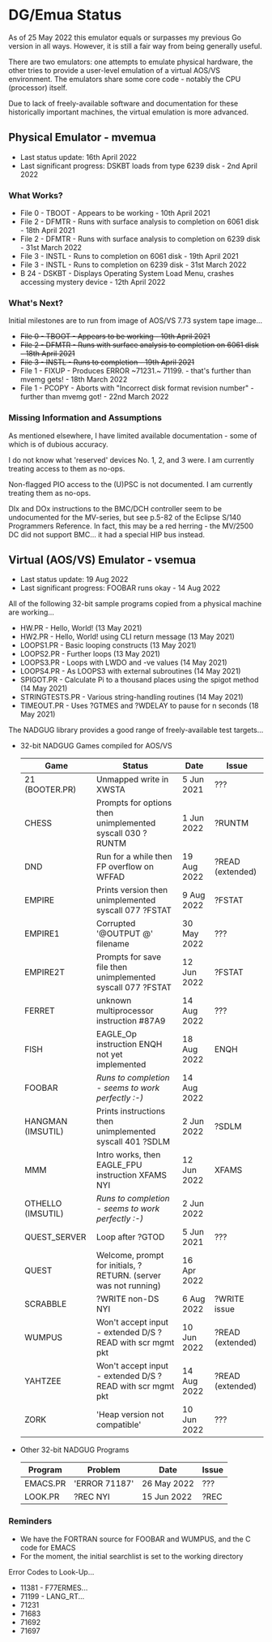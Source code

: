 # DG/Emua Status

As of 25 May 2022 this emulator equals or surpasses my previous Go version in all ways.
However, it is still a fair way from being generally useful.

There are two emulators: one attempts to emulate physical hardware, the other tries to
provide a user-level emulation of a virtual AOS/VS environment.  The emulators share
some core code - notably the CPU (processor) itself.

Due to lack of freely-available software and documentation for these historically
important machines, the virtual emulation is more advanced.

## Physical Emulator - mvemua

* Last status update: 16th April 2022
* Last significant progress: DSKBT loads from type 6239 disk - 2nd April 2022

### What Works?
* File 0 - TBOOT - Appears to be working - 10th April 2021
* File 2 - DFMTR - Runs with surface analysis to completion on 6061 disk - 18th April 2021
* File 2 - DFMTR - Runs with surface analysis to completion on 6239 disk - 31st March 2022
* File 3 - INSTL - Runs to completion on 6061 disk - 19th April 2021
* File 3 - INSTL - Runs to completion on 6239 disk - 31st March 2022
* B 24   - DSKBT - Displays Operating System Load Menu, crashes accessing mystery device - 12th April 2022
  
### What's Next?
Initial milestones are to run from image of AOS/VS 7.73 system tape image...
* ~~File 0 - TBOOT - Appears to be working - 10th April 2021~~
* ~~File 2 - DFMTR - Runs with surface analysis to completion on 6061 disk - 18th April 2021~~
* ~~File 3 - INSTL - Runs to completion - 19th April 2021~~
* File 1 - FIXUP - Produces ERROR ~71231.~ 71199. - that's further than mvemg gets! - 18th March 2022
* File 1 - PCOPY - Aborts with "Incorrect disk format revision number" - further than mvemg got! - 22nd March 2022

### Missing Information and Assumptions
As mentioned elsewhere, I have limited available documentation - some of which is of dubious accuracy.

I do not know what 'reserved' devices No. 1, 2, and 3 were.  I am currently treating access to them as no-ops.

Non-flagged PIO access to the (U)PSC is not documented.  I am currently treating them as no-ops.

DIx and DOx instructions to the BMC/DCH controller seem to be undocumented for the MV-series, but see p.5-82 of the Eclipse S/140 Programmers Reference.  In fact, this may be a red herring - the MV/2500 DC did not support BMC... it had a special HIP bus instead.

## Virtual (AOS/VS) Emulator - vsemua

* Last status update: 19 Aug 2022
* Last significant progress: FOOBAR runs okay - 14 Aug 2022
  
All of the following 32-bit sample programs copied from a physical machine are working...
* HW.PR - Hello, World! (13 May 2021)
* HW2.PR - Hello, World! using CLI return message (13 May 2021)
* LOOPS1.PR - Basic looping constructs (13 May 2021)
* LOOPS2.PR - Further loops (13 May 2021)
* LOOPS3.PR - Loops with LWDO and -ve values (14 May 2021)
* LOOPS4.PR - As LOOPS3 with external subroutines (14 May 2021)
* SPIGOT.PR - Calculate Pi to a thousand places using the spigot method (14 May 2021)
* STRINGTESTS.PR - Various string-handling routines (14 May 2021)
* TIMEOUT.PR - Uses ?GTMES and ?WDELAY to pause for n seconds (18 May 2021)

The NADGUG library provides a good range of freely-available test targets...
  
* 32-bit NADGUG Games compiled for AOS/VS

  |    Game           |   Status                                              |   Date      |  Issue  |
  |-------------------|-------------------------------------------------------|-------------|---------|
  | 21 (BOOTER.PR)    | Unmapped write in XWSTA                                   |  5 Jun 2021 | ???              |
  | CHESS             | Prompts for options then unimplemented syscall 030 ?RUNTM |  1 Jun 2022 | ?RUNTM           |
  | DND               | Run for a while then FP overflow on WFFAD                 | 19 Aug 2022 | ?READ (extended) |
  | EMPIRE            | Prints version then unimplemented syscall 077 ?FSTAT      |  9 Aug 2022 | ?FSTAT           |
  | EMPIRE1           | Corrupted '@OUTPUT @' filename                            | 30 May 2022 | ???              |
  | EMPIRE2T          | Prompts for save file then unimplemented syscall 077 ?FSTAT | 12 Jun 2022 | ?FSTAT           |
  | FERRET            | unknown multiprocessor instruction #87A9                  | 14 Aug 2022 | ???              |
  | FISH              | EAGLE_Op instruction ENQH not yet implemented             | 18 Aug 2022 | ENQH             |
  | FOOBAR            | *Runs to completion - seems to work perfectly :-)*        | 14 Aug 2022 |                  |
  | HANGMAN (IMSUTIL) | Prints instructions then unimplemented syscall 401 ?SDLM  |  2 Jun 2022 | ?SDLM            |
  | MMM               | Intro works, then EAGLE_FPU instruction XFAMS NYI         | 12 Jun 2022 | XFAMS            |
  | OTHELLO (IMSUTIL) | *Runs to completion - seems to work perfectly :-)*        |  2 Jun 2022 |                  |
  | QUEST_SERVER      | Loop after ?GTOD                                          |  5 Jun 2021 | ???              |
  | QUEST             | Welcome, prompt for initials, ?RETURN. (server was not running) | 16 Apr 2022 |      |
  | SCRABBLE          | ?WRITE non-DS NYI                                         |  6 Aug 2022 | ?WRITE issue     |
  | WUMPUS            | Won't accept input - extended D/S ?READ with scr mgmt pkt | 10 Jun 2022 | ?READ (extended) |
  | YAHTZEE           | Won't accept input - extended D/S ?READ with scr mgmt pkt | 14 Aug 2022 | ?READ (extended) |
  | ZORK              | 'Heap version not compatible'                             | 10 Jun 2022 | ??? |

* Other 32-bit NADGUG Programs

  | Program     | Problem                                                     | Date        |  Issue  |
  |-------------|-------------------------------------------------------------|-------------|---------|
  | EMACS.PR    | 'ERROR 71187'                                               | 26 May 2022 | ???     |
  | LOOK.PR     | ?REC NYI                                                    | 15 Jun 2022 | ?REC    |
  
### Reminders
* We have the FORTRAN source for FOOBAR and WUMPUS, and the C code for EMACS
* For the moment, the initial searchlist is set to the working directory

Error Codes to Look-Up...
* 11381 - F77ERMES...
* 71199 - LANG_RT...
* 71231 
* 71683 
* 71692 
* 71697 

